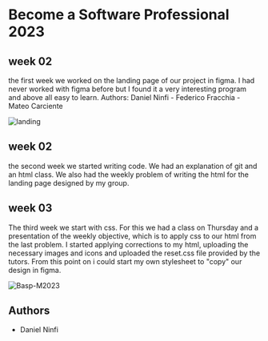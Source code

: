 # Become a Software Professional 2023
## week 02
the first week we worked on the landing page of our project in figma.
I had never worked with figma before but I found it a very interesting program and above all easy to learn.
Authors: Daniel Ninfi - Federico Fracchia - Mateo Carciente

![landing](https://user-images.githubusercontent.com/92128525/227977515-b80aa7d4-c886-4fc0-b901-716f0450828e.jpg)

## week 02
the second week we started writing code.
We had an explanation of git and an html class.
We also had the weekly problem of writing the html for the landing page designed by my group. 

## week 03
The third week we start with css.
For this we had a class on Thursday and a presentation of the weekly objective, which is to apply css to our html from the last problem.
I started applying corrections to my html, uploading the necessary images and icons and uploaded the reset.css file provided by the tutors.
From this point on i could start my own stylesheet to "copy" our design in figma.

![Basp-M2023](https://user-images.githubusercontent.com/92128525/229878574-0587ff28-f442-40ff-bad3-f0bea7466b5b.png)



## Authors

- Daniel Ninfi